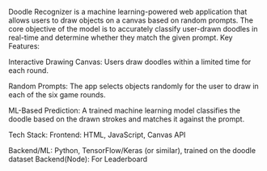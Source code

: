 Doodle Recognizer is a machine learning-powered web application that allows users to draw objects on a canvas based on random prompts. 
The core objective of the model is to accurately classify user-drawn doodles in real-time and determine whether they match the given prompt.
Key Features:

Interactive Drawing Canvas: Users draw doodles within a limited time for each round.

Random Prompts: The app selects objects randomly for the user to draw in each of the six game rounds.

ML-Based Prediction: A trained machine learning model classifies the doodle based on the drawn strokes and matches it against the prompt.

Tech Stack:
Frontend: HTML, JavaScript, Canvas API

Backend/ML: Python, TensorFlow/Keras (or similar), trained on the doodle dataset
Backend(Node): For Leaderboard
